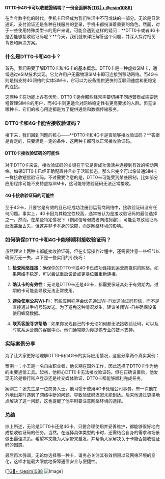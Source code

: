 **DTT0卡4G卡可以收驗證碼嗎？一份全面解析[[TG💪+ @esim1088](https://t.me/s/esim1088)]**

在当今数字化的时代，手机卡已经成为我们生活中不可或缺的一部分。无论是日常通讯、支付验证还是各种在线服务的登录，手机卡都扮演着重要的角色。然而，对于一些使用特殊类型卡的用户来说，可能会遇到这样的疑问：**DTT0卡或者4G卡是否能够接收验证码呢？**今天，我们就来详细解答这个问题，并深入探讨相关背景和解决方案。

### 什么是DTT0卡和4G卡？

首先，我们需要了解DTT0卡和4G卡的基本概念。DTT0卡是一种虚拟SIM卡，通常通过eSIM技术实现。它允许用户无需物理SIM卡即可连接到移动网络。而4G卡则是指支持4G网络的实体SIM卡，它可以为设备提供更快的互联网速度和更稳定的连接。

这两种卡在功能上各有优势。DTT0卡适合那些经常需要切换不同运营商或需要远程管理SIM卡的用户，而4G卡则更适合对网络稳定性有更高要求的人群。但无论哪种卡，它们的核心用途都是为了提供通信和数据传输服务。

### DTT0卡和4G卡能否接收验证码？

接下来，我们回到问题的核心——**DTT0卡和4G卡是否能够接收验证码？**答案是肯定的，只要满足一定的条件，这两种卡都可以正常接收验证码。

#### DTT0卡接收验证码的可能性

对于DTT0卡来说，接收验证码的关键在于它是否成功激活并连接到有效的移动网络。如果DTT0卡已经正确配置并且处于活跃状态，那么它完全可以像普通SIM卡一样接收短信验证码。不过需要注意的是，DTT0卡可能受到某些限制，比如部分应用程序可能不支持虚拟SIM卡，这可能导致验证码无法正常接收。

#### 4G卡接收验证码的可能性

至于4G卡，只要它是有效的且已经成功注册到运营商网络中，接收验证码没有任何问题。事实上，4G卡因为其稳定性较高，通常被认为是接收验证码的最佳选择之一。然而，在某些特定情况下（例如信号弱或者网络拥塞），可能会导致验证码延迟甚至丢失，但这并非卡本身的故障，而是网络环境的影响。

### 如何确保DTT0卡和4G卡能够顺利接收验证码？

虽然理论上两种卡都能接收验证码，但在实际操作过程中，还需要注意一些细节以确保万无一失。以下是一些实用的小技巧：

1. **检查网络连接**：确保你的DTT0卡或4G卡已成功连接到运营商提供的网络。如果网络不稳定，可以尝试重启设备或更换位置重新连接。
   
2. **确认卡的有效性**：无论是DTT0卡还是4G卡，都需要保证其处于有效期内。过期的卡可能会导致无法正常使用。

3. **避免使用公共Wi-Fi**：有些应用程序会优先通过Wi-Fi发送验证码短信，而不是直接通过手机号码发送。为了避免这种情况发生，建议关闭Wi-Fi并确保设备使用蜂窝数据。

4. **联系客服寻求帮助**：如果你发现自己的卡无论如何都无法接收验证码，可以及时联系运营商的客服中心，他们通常能为你提供专业的技术支持。

### 实际案例分享

为了让大家更好地理解DTT0卡和4G卡的实际应用情况，这里分享两个真实案例：

案例一：小王是一名自由职业者，他长期在国外工作，因此选择了DTT0卡作为他的主要通信工具。起初，他担心DTT0卡无法接收验证码，但在正确设置后，他发现无论是银行账户登录还是社交媒体验证，DTT0卡都能够顺利完成任务。

案例二：张先生是一位商务人士，他习惯于使用4G卡处理公司事务。有一次他在外地出差时遇到了网络中断的问题，导致验证码迟迟未能到达。后来他通过更换地点解决了这一问题，这也提醒了他平时要注意网络环境的选择。

### 总结

综上所述，无论是DTT0卡还是4G卡，只要合理使用并妥善维护，都能够很好地完成接收验证码的任务。当然，在选择具体类型的卡时，还需结合自身的需求和场景做出最佳决策。希望本文能为大家带来启发，并帮助大家解决关于卡能否接收验证码的困惑。

最后再次强调，无论你选择哪一种卡，请务必关注其有效期限以及网络环境的变化，这样才能最大限度地保障通信安全与便捷性。

[[TG💪+ @esim1088](https://t.me/s/esim1088) ![Image](https://i.postimg.cc/4NQfJmqS/Snipaste-2025-05-13-00-14-12.png)]